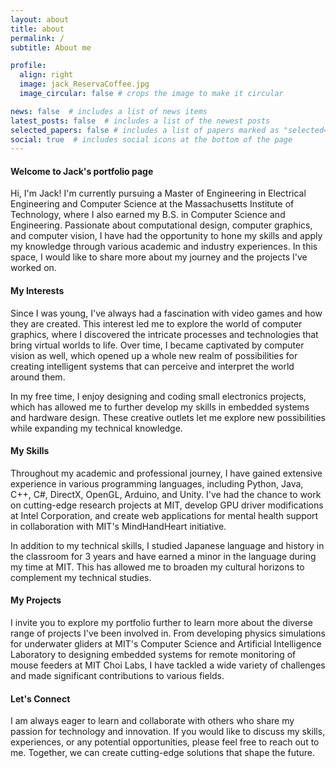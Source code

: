 ```yaml
---
layout: about
title: about
permalink: /
subtitle: About me

profile:
  align: right
  image: jack_ReservaCoffee.jpg
  image_circular: false # crops the image to make it circular

news: false  # includes a list of news items
latest_posts: false  # includes a list of the newest posts
selected_papers: false # includes a list of papers marked as "selected={true}"
social: true  # includes social icons at the bottom of the page
---
```


#### Welcome to Jack's portfolio page

Hi, I'm Jack!  I'm currently pursuing a Master of Engineering in Electrical Engineering and Computer Science at the Massachusetts Institute of Technology, where I also earned my B.S. in Computer Science and Engineering. Passionate about computational design, computer graphics, and computer vision, I have had the opportunity to hone my skills and apply my knowledge through various academic and industry experiences. In this space, I would like to share more about my journey and the projects I've worked on.

#### My Interests

Since I was young, I've always had a fascination with video games and how they are created. This interest led me to explore the world of computer graphics, where I discovered the intricate processes and technologies that bring virtual worlds to life. Over time, I became captivated by computer vision as well, which opened up a whole new realm of possibilities for creating intelligent systems that can perceive and interpret the world around them.

In my free time, I enjoy designing and coding small electronics projects, which has allowed me to further develop my skills in embedded systems and hardware design. These creative outlets let me explore new possibilities while expanding my technical knowledge.

#### My Skills

Throughout my academic and professional journey, I have gained extensive experience in various programming languages, including Python, Java, C++, C#, DirectX, OpenGL, Arduino, and Unity. I've had the chance to work on cutting-edge research projects at MIT, develop GPU driver modifications at Intel Corporation, and create web applications for mental health support in collaboration with MIT's MindHandHeart initiative.

In addition to my technical skills, I studied Japanese language and history in the classroom for 3 years and have earned a minor in the language during my time at MIT. This has allowed me to broaden my cultural horizons to complement my technical studies.

#### My Projects

I invite you to explore my portfolio further to learn more about the diverse range of projects I've been involved in. From developing physics simulations for underwater gliders at MIT's Computer Science and Artificial Intelligence Laboratory to designing embedded systems for remote monitoring of mouse feeders at MIT Choi Labs, I have tackled a wide variety of challenges and made significant contributions to various fields.

#### Let's Connect

I am always eager to learn and collaborate with others who share my passion for technology and innovation. If you would like to discuss my skills, experiences, or any potential opportunities, please feel free to reach out to me. Together, we can create cutting-edge solutions that shape the future.